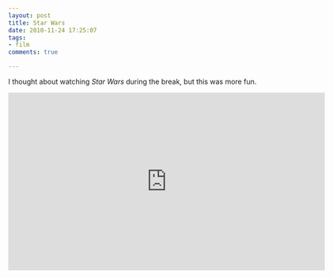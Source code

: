 ```yaml
---
layout: post
title: Star Wars
date: 2010-11-24 17:25:07
tags:
- film
comments: true

---
```


I thought about watching *Star Wars* during the break, but this was more fun.

<iframe width="640" height="360" src="https://www.youtube.com/embed/EBM854BTGL0" frameborder="0" allowfullscreen></iframe>
